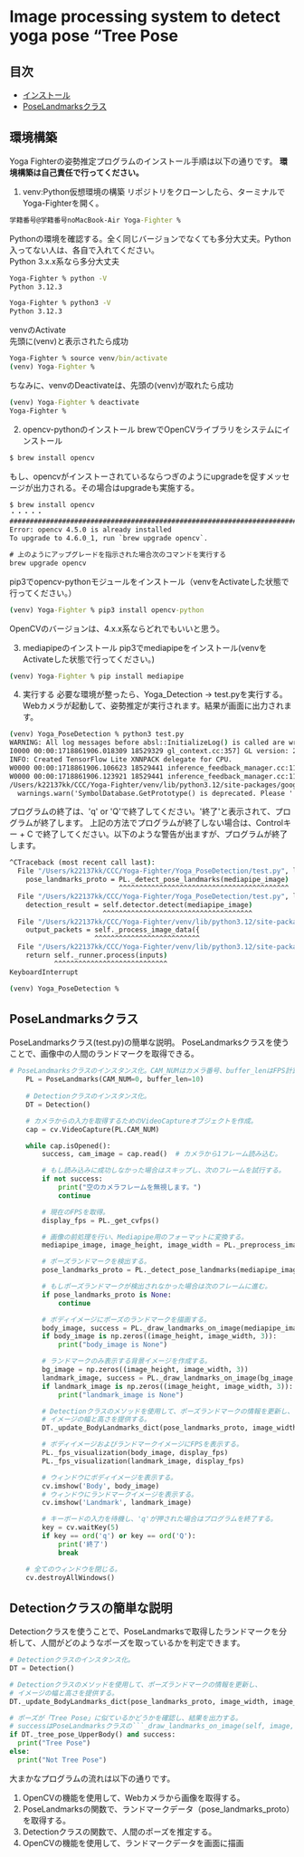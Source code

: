 # Image processing system to detect yoga pose “Tree Pose

## 目次

- [インストール](#環境構築)
- [PoseLandmarksクラス](#PoseLandmarksクラス)


## 環境構築

Yoga Fighterの姿勢推定プログラムのインストール手順は以下の通りです。
**環境構築は自己責任で行ってください。**

1. venv:Python仮想環境の構築
リポジトリをクローンしたら、ターミナルでYoga-Fighterを開く。
```cmd
学籍番号@学籍番号noMacBook-Air Yoga-Fighter %
```
Pythonの環境を確認する。全く同じバージョンでなくても多分大丈夫。Python入ってない人は、各自で入れてください。<br>
Python 3.x.x系なら多分大丈夫
```cmd
Yoga-Fighter % python -V
Python 3.12.3

Yoga-Fighter % python3 -V
Python 3.12.3
```
venvのActivate<br>
先頭に(venv)と表示されたら成功
```cmd
Yoga-Fighter % source venv/bin/activate
(venv) Yoga-Fighter % 
```
ちなみに、venvのDeactivateは、先頭の(venv)が取れたら成功
```cmd
(venv) Yoga-Fighter % deactivate
Yoga-Fighter %
```
2. opencv-pythonのインストール
brewでOpenCVライブラリをシステムにインストール
```cmd
$ brew install opencv
```
もし、opencvがインストーされているならつぎのようにupgradeを促すメッセージが出力される。その場合はupgradeも実施する。
```cmd
$ brew install opencv
・・・・・
######################################################################## 100.0%
Error: opencv 4.5.0 is already installed
To upgrade to 4.6.0_1, run `brew upgrade opencv`.
```
```cmd
# 上のようにアップグレードを指示された場合次のコマンドを実行する
brew upgrade opencv
```
pip3でopencv-pythonモジュールをインストール（venvをActivateした状態で行ってください。）
```cmd
(venv) Yoga-Fighter % pip3 install opencv-python
```
OpenCVのバージョンは、4.x.x系ならどれでもいいと思う。

3. mediapipeのインストール
pip3でmediapipeをインストール(venvをActivateした状態で行ってください。)
```cmd
(venv) Yoga-Fighter % pip install mediapipe
```

4. 実行する
必要な環境が整ったら、Yoga_Detection -> test.pyを実行する。<br>
Webカメラが起動して、姿勢推定が実行されます。結果が画面に出力されます。
```cmd
(venv) Yoga_PoseDetection % python3 test.py
WARNING: All log messages before absl::InitializeLog() is called are written to STDERR
I0000 00:00:1718861906.018309 18529329 gl_context.cc:357] GL version: 2.1 (2.1 Metal - 76.3), renderer: Apple M1
INFO: Created TensorFlow Lite XNNPACK delegate for CPU.
W0000 00:00:1718861906.106623 18529441 inference_feedback_manager.cc:114] Feedback manager requires a model with a single signature inference. Disabling support for feedback tensors.
W0000 00:00:1718861906.123921 18529441 inference_feedback_manager.cc:114] Feedback manager requires a model with a single signature inference. Disabling support for feedback tensors.
/Users/k22137kk/CCC/Yoga-Fighter/venv/lib/python3.12/site-packages/google/protobuf/symbol_database.py:55: UserWarning: SymbolDatabase.GetPrototype() is deprecated. Please use message_factory.GetMessageClass() instead. SymbolDatabase.GetPrototype() will be removed soon.
  warnings.warn('SymbolDatabase.GetPrototype() is deprecated. Please '
```
プログラムの終了は、'q' or 'Q'で終了してください。'終了'と表示されて、プログラムが終了します。
上記の方法でプログラムが終了しない場合は、Controlキー + C で終了してください。以下のような警告が出ますが、プログラムが終了します。
```cmd
^CTraceback (most recent call last):
  File "/Users/k22137kk/CCC/Yoga-Fighter/Yoga_PoseDetection/test.py", line 180, in <module>
    pose_landmarks_proto = PL._detect_pose_landmarks(mediapipe_image)
                           ^^^^^^^^^^^^^^^^^^^^^^^^^^^^^^^^^^^^^^^^^^
  File "/Users/k22137kk/CCC/Yoga-Fighter/Yoga_PoseDetection/test.py", line 79, in _detect_pose_landmarks
    detection_result = self.detector.detect(mediapipe_image)
                       ^^^^^^^^^^^^^^^^^^^^^^^^^^^^^^^^^^^^^
  File "/Users/k22137kk/CCC/Yoga-Fighter/venv/lib/python3.12/site-packages/mediapipe/tasks/python/vision/pose_landmarker.py", line 352, in detect
    output_packets = self._process_image_data({
                     ^^^^^^^^^^^^^^^^^^^^^^^^^^
  File "/Users/k22137kk/CCC/Yoga-Fighter/venv/lib/python3.12/site-packages/mediapipe/tasks/python/vision/core/base_vision_task_api.py", line 95, in _process_image_data
    return self._runner.process(inputs)
           ^^^^^^^^^^^^^^^^^^^^^^^^^^^^
KeyboardInterrupt

(venv) Yoga_PoseDetection % 
```

## PoseLandmarksクラス

PoseLandmarksクラス(test.py)の簡単な説明。
PoseLandmarksクラスを使うことで、画像中の人間のランドマークを取得できる。
```python
# PoseLandmarksクラスのインスタンス化。CAM_NUMはカメラ番号、buffer_lenはFPS計算のためのバッファ長。
    PL = PoseLandmarks(CAM_NUM=0, buffer_len=10)
    
    # Detectionクラスのインスタンス化。
    DT = Detection()

    # カメラからの入力を取得するためのVideoCaptureオブジェクトを作成。
    cap = cv.VideoCapture(PL.CAM_NUM)

    while cap.isOpened():
        success, cam_image = cap.read()  # カメラから1フレーム読み込む。

        # もし読み込みに成功しなかった場合はスキップし、次のフレームを試行する。
        if not success:
            print("空のカメラフレームを無視します。")
            continue

        # 現在のFPSを取得。
        display_fps = PL._get_cvfps()

        # 画像の前処理を行い、Mediapipe用のフォーマットに変換する。
        mediapipe_image, image_height, image_width = PL._preprocess_image_for_mediapipe(cam_image)

        # ポーズランドマークを検出する。
        pose_landmarks_proto = PL._detect_pose_landmarks(mediapipe_image)

        # もしポーズランドマークが検出されなかった場合は次のフレームに進む。
        if pose_landmarks_proto is None:
            continue

        # ボディイメージにポーズのランドマークを描画する。
        body_image, success = PL._draw_landmarks_on_image(mediapipe_image, pose_landmarks_proto)
        if body_image is np.zeros((image_height, image_width, 3)):
            print("body_image is None")

        # ランドマークのみ表示する背景イメージを作成する。
        bg_image = np.zeros((image_height, image_width, 3))
        landmark_image, success = PL._draw_landmarks_on_image(bg_image, pose_landmarks_proto)
        if landmark_image is np.zeros((image_height, image_width, 3)):
            print("landmark_image is None")

        # Detectionクラスのメソッドを使用して、ポーズランドマークの情報を更新し、
        # イメージの幅と高さを提供する。
        DT._update_BodyLandmarks_dict(pose_landmarks_proto, image_width, image_height)

        # ボディイメージおよびランドマークイメージにFPSを表示する。
        PL._fps_visualization(body_image, display_fps)
        PL._fps_visualization(landmark_image, display_fps)

        # ウィンドウにボディイメージを表示する。
        cv.imshow('Body', body_image)
        # ウィンドウにランドマークイメージを表示する。
        cv.imshow('Landmark', landmark_image)

        # キーボードの入力を待機し、'q'が押された場合はプログラムを終了する。
        key = cv.waitKey(5)
        if key == ord('q') or key == ord('Q'):
            print('終了')
            break

    # 全てのウィンドウを閉じる。
    cv.destroyAllWindows()
```

## Detectionクラスの簡単な説明

Detectionクラスを使うことで、PoseLandmarksで取得したランドマークを分析して、人間がどのようなポーズを取っているかを判定できます。

```python
# Detectionクラスのインスタンス化。
DT = Detection()

# Detectionクラスのメソッドを使用して、ポーズランドマークの情報を更新し、
# イメージの幅と高さを提供する。
DT._update_BodyLandmarks_dict(pose_landmarks_proto, image_width, image_height)

# ポーズが「Tree Pose」に似ているかどうかを確認し、結果を出力する。
# successはPoseLandmarksクラスの```_draw_landmarks_on_image(self, image, pose_landmarks_proto)```関数が成功しているかを表している。
if DT._tree_pose_UpperBody() and success:
  print("Tree Pose")
else:
  print("Not Tree Pose")
```

大まかなプログラムの流れは以下の通りです。
1. OpenCVの機能を使用して、Webカメラから画像を取得する。
2. PoseLandmarksの関数で、ランドマークデータ（pose_landmarks_proto）を取得する。
3. Detectionクラスの関数で、人間のポーズを推定する。
4. OpenCVの機能を使用して、ランドマークデータを画面に描画
